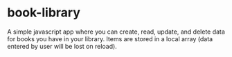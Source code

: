 # book-library
A simple javascript app where you can create, read, update, and delete data for books you have in your library. Items are stored in a local array (data entered by user will be lost on reload).

